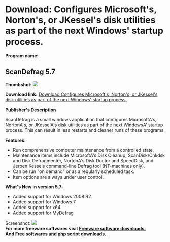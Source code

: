 # Download: Configures Microsoft's, Norton's, or JKessel's disk utilities as part of the next Windows' startup process.

**Program name:**

## ScanDefrag 5.7

  
**Thumbshot:** ![](http://www.freewarefiles.com/screenshot/scandefrag55_md.gif)   
  
**Download link:** [Download Configures Microsoft's, Norton's, or JKessel's disk utilities as part of the next Windows' startup process.](http://freesoftwares.boysofts.com/ScanDefrag_program_30530.html)  
  


**Publisher's Description**  
  


ScanDefrag is a small windows application that configures MicrosoftA's, NortonA's, or JKesselA's disk utilities as part of the next WindowsA' startup process. This can result in less restarts and cleaner runs of these programs. 

**Features:**

  * Run comprehensive computer maintenance from a controlled state. 
  * Maintenance items include MicrosoftA's Disk Cleanup, ScanDisk/Chkdsk and Disk Defragmenter, NortonA's Disk Doctor and SpeedDisk, and Jeroen Kessels command-line Defrag tool (NT-machines only). 
  * Can be run "on demand" or as a regularly scheduled task. 
  * Item options are always under user control. 

**What's New in version 5.7:**

  * Added support for Windows 2008 R2 
  * Added support for Windows 7 
  * Added support for x64 
  * Added support for MyDefrag 

  
  
Screenshot: ![](http://www.freewarefiles.com/screenshot/scandefrag55.gif)   
**For more freeware softwares visit [Freeware software downloads.](http://freesoftwares.boysofts.com/)**   
**And [Free softwares and php script downloads.](http://www.boysofts.com/)**
